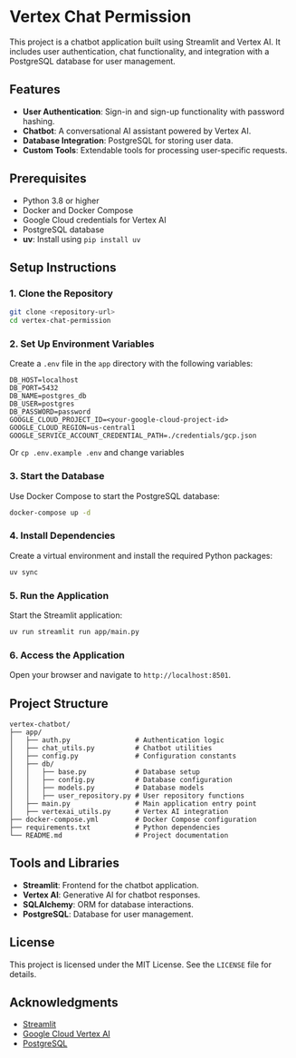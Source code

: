 # Vertex Chat Permission

This project is a chatbot application built using Streamlit and Vertex AI. It includes user authentication, chat functionality, and integration with a PostgreSQL database for user management.

## Features

- **User Authentication**: Sign-in and sign-up functionality with password hashing.
- **Chatbot**: A conversational AI assistant powered by Vertex AI.
- **Database Integration**: PostgreSQL for storing user data.
- **Custom Tools**: Extendable tools for processing user-specific requests.

## Prerequisites

- Python 3.8 or higher
- Docker and Docker Compose
- Google Cloud credentials for Vertex AI
- PostgreSQL database
- **uv**: Install using `pip install uv`

## Setup Instructions

### 1. Clone the Repository

```bash
git clone <repository-url>
cd vertex-chat-permission
```

### 2. Set Up Environment Variables

Create a `.env` file in the `app` directory with the following variables:

```env
DB_HOST=localhost
DB_PORT=5432
DB_NAME=postgres_db
DB_USER=postgres
DB_PASSWORD=password
GOOGLE_CLOUD_PROJECT_ID=<your-google-cloud-project-id>
GOOGLE_CLOUD_REGION=us-central1
GOOGLE_SERVICE_ACCOUNT_CREDENTIAL_PATH=./credentials/gcp.json
```

Or `cp .env.example .env` and change variables

### 3. Start the Database

Use Docker Compose to start the PostgreSQL database:

```bash
docker-compose up -d
```

### 4. Install Dependencies

Create a virtual environment and install the required Python packages:

```bash
uv sync
```

### 5. Run the Application

Start the Streamlit application:

```bash
uv run streamlit run app/main.py
```

### 6. Access the Application

Open your browser and navigate to `http://localhost:8501`.

## Project Structure

```
vertex-chatbot/
├── app/
│   ├── auth.py                # Authentication logic
│   ├── chat_utils.py          # Chatbot utilities
│   ├── config.py              # Configuration constants
│   ├── db/
│   │   ├── base.py            # Database setup
│   │   ├── config.py          # Database configuration
│   │   ├── models.py          # Database models
│   │   ├── user_repository.py # User repository functions
│   ├── main.py                # Main application entry point
│   ├── vertexai_utils.py      # Vertex AI integration
├── docker-compose.yml         # Docker Compose configuration
├── requirements.txt           # Python dependencies
└── README.md                  # Project documentation
```

## Tools and Libraries

- **Streamlit**: Frontend for the chatbot application.
- **Vertex AI**: Generative AI for chatbot responses.
- **SQLAlchemy**: ORM for database interactions.
- **PostgreSQL**: Database for user management.

## License

This project is licensed under the MIT License. See the `LICENSE` file for details.

## Acknowledgments

- [Streamlit](https://streamlit.io/)
- [Google Cloud Vertex AI](https://cloud.google.com/vertex-ai)
- [PostgreSQL](https://www.postgresql.org/)
